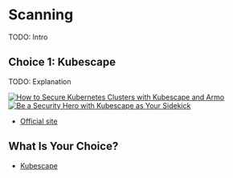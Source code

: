 # Scanning

TODO: Intro

## Choice 1: Kubescape

TODO: Explanation

[![How to Secure Kubernetes Clusters with Kubescape and Armo](https://img.youtube.com/vi/ZATGiDIDBQk/0.jpg)](https://youtu.be/ZATGiDIDBQk)
[![Be a Security Hero with Kubescape as Your Sidekick](https://img.youtube.com/vi/LWmKabIerOQ/0.jpg)](https://youtu.be/LWmKabIerOQ)
* [Official site](https://kubescape.io)

## What Is Your Choice?

* [Kubescape](kubescape.md)
